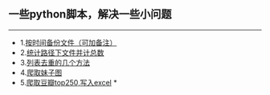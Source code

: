 ## 一些python脚本，解决一些小问题
------------------------------
* 1.[按时间备份文件（可加备注）](https://github.com/afetmin/doWithPython/blob/master/backup_files.py)
* 2.[统计路径下文件并计总数](https://github.com/afetmin/doWithPython/blob/master/count_files.py)
* 3.[列表去重的几个方法](https://github.com/afetmin/doWithPython/blob/master/list_quchong.py)
* 4.[爬取妹子图](https://github.com/afetmin/doWithPython/blob/master/mzitu_sprider.py)
* 5.[爬取豆瓣top250,写入excel](https://github.com/afetmin/doWithPython/blob/master/douban_sprider.py)
    * 

